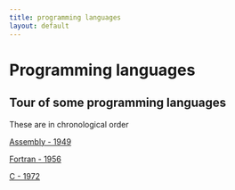 ```yaml
---
title: programming languages
layout: default
---
```


Programming languages
=====================

Tour of some programming languages
----------------------------------

These are in chronological order

[Assembly - 1949](assembly.html)

[Fortran - 1956](fortran.html)

[C - 1972](c.html)

